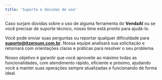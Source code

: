 ```yaml
---
title: 'Suporte e dúvidas de uso'
---
```


Caso surjam dúvidas sobre o uso de alguma ferramenta do **VendaAI** ou se você precisar de suporte técnico, nosso time está pronto para ajudá-lo.  

Você pode enviar suas perguntas ou reportar qualquer dificuldade para **suporte@itzeroum.com.br**. Nossa equipe analisará sua solicitação e retornará com orientações claras e práticas para resolver o seu problema.  

Nosso objetivo é garantir que você aproveite ao máximo todas as funcionalidades, com atendimento rápido, eficiente e próximo, ajudando você a manter suas operações sempre atualizadas e funcionando de forma ideal.
